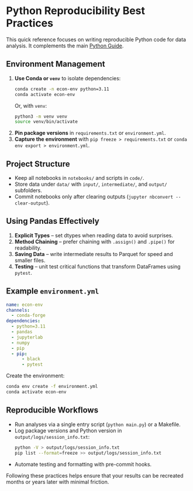 # Python Reproducibility Best Practices

This quick reference focuses on writing reproducible Python code for data analysis. It complements the main [Python Guide](../python.md).

## Environment Management

1. **Use Conda or `venv`** to isolate dependencies:
   ```bash
   conda create -n econ-env python=3.11
   conda activate econ-env
   ```
   Or, with `venv`:
   ```bash
   python3 -m venv venv
   source venv/bin/activate
   ```
2. **Pin package versions** in `requirements.txt` or `environment.yml`.
3. **Capture the environment** with `pip freeze > requirements.txt` or `conda env export > environment.yml`.

## Project Structure

- Keep all notebooks in `notebooks/` and scripts in `code/`.
- Store data under `data/` with `input/`, `intermediate/`, and `output/` subfolders.
- Commit notebooks only after clearing outputs (`jupyter nbconvert --clear-output`).

## Using Pandas Effectively

1. **Explicit Types** – set dtypes when reading data to avoid surprises.
2. **Method Chaining** – prefer chaining with `.assign()` and `.pipe()` for readability.
3. **Saving Data** – write intermediate results to Parquet for speed and smaller files.
4. **Testing** – unit test critical functions that transform DataFrames using `pytest`.

## Example `environment.yml`

```yaml
name: econ-env
channels:
  - conda-forge
dependencies:
  - python=3.11
  - pandas
  - jupyterlab
  - numpy
  - pip
  - pip:
      - black
      - pytest
```

Create the environment:
```bash
conda env create -f environment.yml
conda activate econ-env
```

## Reproducible Workflows

- Run analyses via a single entry script (`python main.py`) or a Makefile.
- Log package versions and Python version in `output/logs/session_info.txt`:
  ```bash
  python -V > output/logs/session_info.txt
  pip list --format=freeze >> output/logs/session_info.txt
  ```
- Automate testing and formatting with pre-commit hooks.

Following these practices helps ensure that your results can be recreated months or years later with minimal friction.
